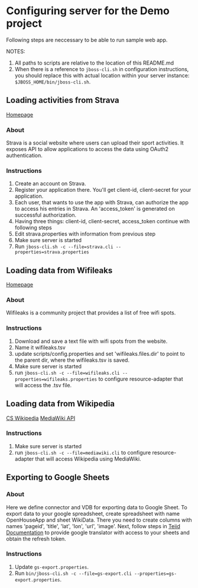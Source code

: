 # Configuring server for the Demo project

Following steps are neccessary to be able to run sample web app.

NOTES: 
1. All paths to scripts are relative to the location of this README.md
2. When there is a reference to `jboss-cli.sh` in configuration instructions, you should replace this with actual location within your server instance: `$JBOSS_HOME/bin/jboss-cli.sh`.

## Loading activities from Strava

[Homepage](http://www.strava.com)

### About
Strava is a social website where users can upload their sport activities. It exposes API to allow applications to access the data using OAuth2 authentication.

### Instructions
1. Create an account on Strava.
1. Register your application there. You'll get client-id, client-secret for your application.
1. Each user, that wants to use the app with Strava, can authorize the app to access his entries in Strava. An 'access_token' is generated on successful authorization.
1. Having three things: client-id, client-secret, access_token continue with following steps
1. Edit strava.properties with information from previous step
1. Make sure server is started
1. Run `jboss-cli.sh -c --file=strava.cli --properties=strava.properties`

## Loading data from Wifileaks

[Homepage](http://www.wifileaks.cz/index.php)

### About
Wifileaks is a community project that provides a list of free wifi spots.

### Instructions
1. Download and save a text file with wifi spots from the website.
1. Name it wifileaks.tsv
1. update scripts/config.properties and set 'wifileaks.files.dir' to point to the parent dir, where the wifileaks.tsv is saved.
1. Make sure server is started
1. run `jboss-cli.sh -c --file=wifileaks.cli --properties=wifileaks.properties` to configure resource-adapter that will access the .tsv file.

## Loading data from Wikipedia

[CS Wikipedia](https://cs.wikipedia.org/)
[MediaWiki API](https://www.mediawiki.org/wiki/API)

### Instructions
1. Make sure server is started
2. run `jboss-cli.sh -c --file=mediawiki.cli` to configure resource-adapter that will access Wikipedia using MediaWiki.

## Exporting to Google Sheets

### About

Here we define connector and VDB for exporting data to Google Sheet. To export data to your google spreadsheet, create spreadsheet with name OpenHouseApp and sheet WikiData. There you need to create columns with names 'pageid', 'title', 'lat', 'lon', 'url', 'image'. Next, follow steps in [Teiid Documentation](https://teiid.gitbooks.io/documents/content/admin/Google_Spreadsheet_Data_Sources.html) to provide google translator with access to your sheets and obtain the refresh token.

### Instructions

1. Update `gs-export.properties`.
2. Run `bin/jboss-cli.sh -c --file=gs-export.cli --properties=gs-export.properties`.
